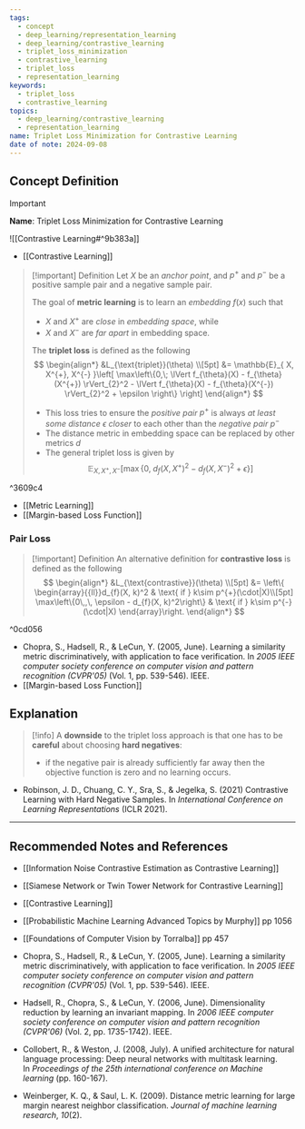 ```yaml
---
tags:
  - concept
  - deep_learning/representation_learning
  - deep_learning/contrastive_learning
  - triplet_loss_minimization
  - contrastive_learning
  - triplet_loss
  - representation_learning
keywords:
  - triplet_loss
  - contrastive_learning
topics:
  - deep_learning/contrastive_learning
  - representation_learning
name: Triplet Loss Minimization for Contrastive Learning
date of note: 2024-09-08
---
```


## Concept Definition

>[!important]
>**Name**: Triplet Loss Minimization for Contrastive Learning

![[Contrastive Learning#^9b383a]]

- [[Contrastive Learning]]

>[!important] Definition
>Let $X$ be an *anchor point*, and $p^{+}$ and $p^{-}$ be a positive sample pair and a negative sample pair.
>
>The goal of **metric learning** is to learn an *embedding* $f(x)$ such that 
>- $X$ and $X^{+}$ are *close* in *embedding space*, while
>-  $X$ and $X^{-}$ are *far apart* in embedding space.
>
>
>The **triplet loss** is defined as the following
>$$
>\begin{align*}
> &L_{\text{triplet}}(\theta) \\[5pt]
> &=  \mathbb{E}_{ X, X^{+}, X^{-} }\left[  \max\left\{0,\; \lVert f_{\theta}(X) - f_{\theta}(X^{+}) \rVert_{2}^2 -  \lVert f_{\theta}(X) - f_{\theta}(X^{-}) \rVert_{2}^2 + \epsilon \right\}  \right]
>\end{align*}
>$$
>- This loss tries to ensure the *positive pair* $p^{+}$ is always *at least some distance* $\epsilon$ *closer* to each other than the *negative pair* $p^{-}$
>- The distance metric in embedding space can be replaced by other metrics $d$
>- The general triplet loss is given by $$\mathbb{E}_{ X, X^{+}, X^{-} }\left[  \max\left\{0,\; d_{f}(X, X^{+})^2 - d_{f}(X, X^{-})^2 + \epsilon \right\}  \right]$$
>  

^3609c4

- [[Metric Learning]]
- [[Margin-based Loss Function]]

### Pair Loss

>[!important] Definition
>An alternative definition for **contrastive loss** is defined as the following
>$$
>\begin{align*}
> &L_{\text{contrastive}}(\theta) \\[5pt]
> &= \left\{ \begin{array}{{ll}}d_{f}(X, k)^2 & \text{ if } k\sim p^{+}(\cdot|X)\\[5pt] \max\left\{0\,,\, \epsilon - d_{f}(X, k)^2\right\}  & \text{ if } k\sim p^{-}(\cdot|X)  \end{array}\right. 
>\end{align*}
>$$

^0cd056

- Chopra, S., Hadsell, R., & LeCun, Y. (2005, June). Learning a similarity metric discriminatively, with application to face verification. In _2005 IEEE computer society conference on computer vision and pattern recognition (CVPR'05)_ (Vol. 1, pp. 539-546). IEEE.
- [[Margin-based Loss Function]]


## Explanation

>[!info]
>A **downside** to the triplet loss approach is that one has to be **careful** about choosing **hard negatives**: 
>- if the negative pair is already sufficiently far away then the objective function is zero and no learning occurs.

- Robinson, J. D., Chuang, C. Y., Sra, S., & Jegelka, S. (2021) Contrastive Learning with Hard Negative Samples. In _International Conference on Learning Representations_ (ICLR 2021).






-----------
##  Recommended Notes and References


- [[Information Noise Contrastive Estimation as Contrastive Learning]]
- [[Siamese Network or Twin Tower Network for Contrastive Learning]]

- [[Contrastive Learning]]

- [[Probabilistic Machine Learning Advanced Topics by Murphy]] pp 1056
- [[Foundations of Computer Vision by Torralba]] pp 457
- Chopra, S., Hadsell, R., & LeCun, Y. (2005, June). Learning a similarity metric discriminatively, with application to face verification. In _2005 IEEE computer society conference on computer vision and pattern recognition (CVPR'05)_ (Vol. 1, pp. 539-546). IEEE.
- Hadsell, R., Chopra, S., & LeCun, Y. (2006, June). Dimensionality reduction by learning an invariant mapping. In _2006 IEEE computer society conference on computer vision and pattern recognition (CVPR'06)_ (Vol. 2, pp. 1735-1742). IEEE.
- Collobert, R., & Weston, J. (2008, July). A unified architecture for natural language processing: Deep neural networks with multitask learning. In _Proceedings of the 25th international conference on Machine learning_ (pp. 160-167).
- Weinberger, K. Q., & Saul, L. K. (2009). Distance metric learning for large margin nearest neighbor classification. _Journal of machine learning research_, _10_(2).
